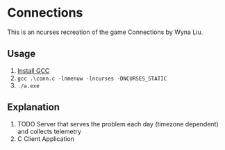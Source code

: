 # Connections

This is an ncurses recreation of the game Connections by Wyna Liu.

## Usage

1. [Install GCC](https://code.visualstudio.com/docs/cpp/config-mingw)
1. `gcc .\conn.c -lnmenuw -lncurses -DNCURSES_STATIC`
1. `./a.exe`

## Explanation

1. TODO Server that serves the problem each day (timezone dependent) and collects telemetry
1. C Client Application
